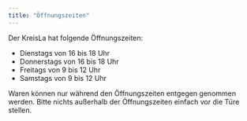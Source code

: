 ```yaml
---
title: "Öffnungszeiten"
---
```


Der KreisLa hat folgende Öffnungszeiten:
- Dienstags von 16 bis 18 Uhr
- Donnerstags von 16 bis 18 Uhr
- Freitags von 9 bis 12 Uhr
- Samstags von 9 bis 12 Uhr

Waren können nur während den Öffnungszeiten entgegen genommen werden. Bitte nichts außerhalb der Öffnungszeiten einfach vor die Türe stellen.
